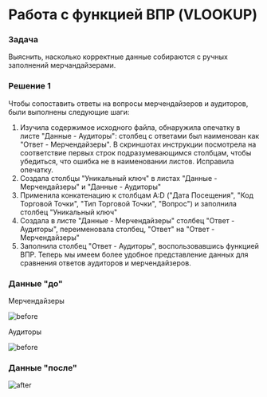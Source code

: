 # Работа с функцией ВПР (VLOOKUP)

### Задача

Выяснить, насколько корректные данные собираются с ручных заполнений мерчандайзерами.

### Решение 1

Чтобы сопоставить ответы на вопросы мерчендайзеров и аудиторов, были выполнены следующие шаги: 

1. Изучила содержимое исходного файла, обнаружила опечатку в листе "Данные - Аудиторы": столбец с ответами был наименован как "Ответ - Мерчендайзеры". В скриншотах инструкции посмотрела на соответствие первых строк подразумевающимся столбцам, чтобы убедиться, что ошибка не в наименовании листов. Исправила опечатку. 
3. Создала столбцы "Уникальный ключ" в листах "Данные - Мерчендайзеры" и "Данные - Аудиторы" 
4. Применила конкатенацию к столбцам A:D ("Дата Посещения", "Код Торговой Точки", "Тип Торговой Точки", "Вопрос") и заполнила столбец "Уникальный ключ" 
5. Создала в листе "Данные - Мерчендайзеры" столбец "Ответ - Аудиторы", переименовала столбец, "Ответ" на "Ответ - Мерчендайзеры" 
6. Заполнила столбец "Ответ - Аудиторы", воспользовавшись функцией ВПР. Теперь мы имеем более удобное представление данных для сравнения ответов аудиторов и мерчендайзеров.

### Данные "до"

Мерчендайзеры

![before](https://github.com/ankhanhi/mars-analytics-intership/initial_merchendisers.png)

Аудиторы

![before](https://github.com/ankhanhi/mars-analytics-intership/initial_auditors.png)

### Данные "после"

![after](https://github.com/ankhanhi/mars-analytics-intership/task_1_VLOOKUP_function/media/result_data.png)